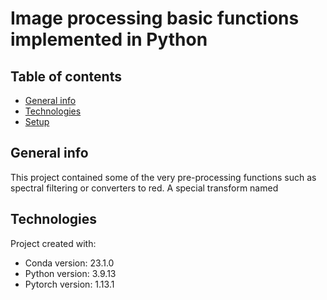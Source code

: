 # Image processing basic functions implemented in Python

## Table of contents
* [General info](#general-info)
* [Technologies](#technologies)
* [Setup](#setup)

## General info
This project contained some of the very pre-processing functions such as spectral filtering or converters to red. A special transform named 


## Technologies
Project created with:
* Conda version: 23.1.0
* Python version: 3.9.13
* Pytorch version: 1.13.1

